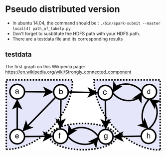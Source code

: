 # Pseudo distributed version

- In ubuntu 14.04, the command should be : `./bin/spark-submit --master local[4] path_of_labelp.py`
- Don't forget to susbtitute the HDFS path with your HDFS path.
- There are a testdata file and its corresponding results

## testdata
The first graph on this Wikipedia page: </br>
https://en.wikipedia.org/wiki/Strongly_connected_component </br>

![](Scc.png)
